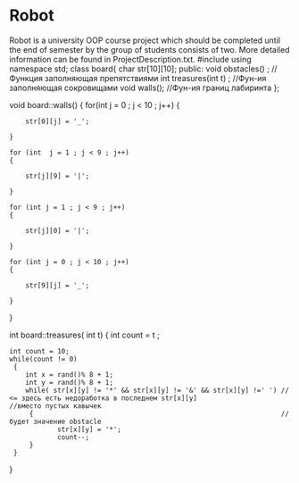 # Robot

Robot is a university OOP course project which should be completed until the end of semester by the group of students consists of two. More detailed information can be found in ProjectDescription.txt.
#include <iostream>
using namespace std;
class board{
  char str[10][10];
public:
	void obstacles() ; //Функция заполняющая препятствиями
	int treasures(int t) ; //Фун-ия заполняющая сокровищами
	void walls(); //Фун-ия границ лабиринта
};

void board::walls()
{
	for(int j = 0 ; j < 10 ; j++)
	{

		str[0][j] = '_';

	}
	
	for (int  j = 1 ; j < 9 ; j++)
	{

		str[j][9] = '|';

	}

	for (int j = 1 ; j < 9 ; j++)
	{

		str[j][0] = '|';

	}

	for (int j = 0 ; j < 10 ; j++)
	{

		str[9][j] = '_';

	}


}	

int board::treasures( int t) 
{
	int count = t ;
	
	int count = 10; 
	while(count != 0)
	 {
		int x = rand()% 8 + 1;
		int y = rand()% 8 + 1;
		while( str[x][y] != '*' && str[x][y] != '&' && str[x][y] !=' ') // <= здесь есть недоработка в последнем str[x][y] 											//вместо пустых кавычек
		 {                                                              //будет значение obstacle
				str[x][y] = '*';
				count--;
		 }
	 }
	
}
